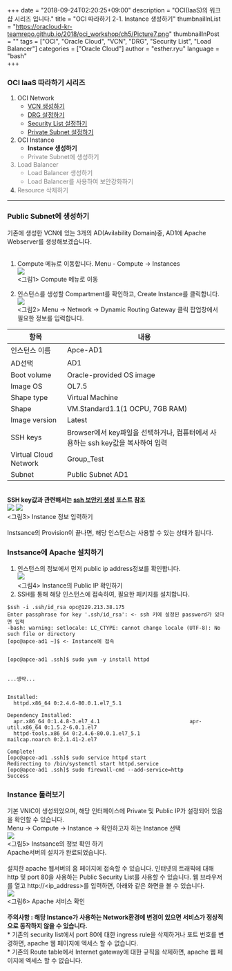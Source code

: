 
+++
date = "2018-09-24T02:20:25+09:00"
description = "OCI(IaaS)의 워크샵 시리즈 입니다."
title = "OCI 따라하기 2-1. Instance 생성하기"
thumbnailInList = "https://oracloud-kr-teamrepo.github.io/2018/oci_workshop/ch5/Picture7.png"
thumbnailInPost = ""
tags = ["OCI", "Oracle Cloud", "VCN", "DRG", "Security List", "Load Balancer"]
categories = ["Oracle Cloud"]
author = "esther.ryu"
language = "bash"  
+++

### OCI IaaS 따라하기 시리즈
1. OCI Network<br>
	- [VCN 생성하기](../oci_workshop_1)
	- [DRG 설정하기](../oci_workshop_2)
	- [Security List 설정하기](../oci_workshop_3)
	- [Private Subnet 설정하기](../oci_workshop_4)
2. OCI Instance
	- **Instance 생성하기**<font color=grey>
	- Private Subnet에 생성하기
3. Load Balancer
	- Load Balancer 생성하기
	- Load Balancer를 사용하여 보안강화하기
4. Resource 삭제하기</font><br>

---

### Public Subnet에 생성하기
기존에 생성한 VCN에 있는 3개의 AD(Avilability Domain)중, AD1에 Apache Webserver를 생성해보겠습니다.<br><br>

1. Compute 메뉴로 이동합니다.
Menu - Compute -> Instances
<br>![](https://oracloud-kr-teamrepo.github.io/2018/oci_workshop/ch5/Picture1.png)<br>
<그림1> Compute 메뉴로 이동<br>

2. 인스턴스를 생성할 Compartment를 확인하고, Create Instance를 클릭합니다.
<br>![](https://oracloud-kr-teamrepo.github.io/2018/oci_workshop/ch5/Picture2.png)<br>
<그림2> Menu -> Network -> Dynamic Routing Gateway 클릭
팝업창에서 필요한 정보를 입력합니다.

|항목|내용|
|---|---|
|인스턴스 이름|Apce-AD1|
|AD선택|AD1|
|Boot volume|Oracle-provided OS image|
|Image OS|OL7.5|
|Shape type|Virtual Machine|
|Shape|VM.Standard1.1(1 OCPU, 7GB RAM)|
|Image version|Latest|
|SSH keys|Browser에서 key파일을 선택하거나, 컴퓨터에서 사용하는 ssh key값을 복사하여 입력|
|Virtual Cloud Network|Group_Test|
|Subnet|Public Subnet AD1|
<br>**SSH key값과 관련해서는 [ssh 보안키 생성](http://www.oracloud.kr/post/ssh_key/) 포스트 참조**
<br>![](https://oracloud-kr-teamrepo.github.io/2018/oci_workshop/ch5/Picture3.png)
![](https://oracloud-kr-teamrepo.github.io/2018/oci_workshop/ch5/Picture4.png)<br>
<그림3> Instance 정보 입력하기<br><br>
Instsance의 Provision이 끝나면, 해당 인스턴스는 사용할 수 있는 상태가 됩니다.

### Instsance에 Apache 설치하기
1. 인스턴스의 정보에서 먼저 public ip address정보를 확인합니다.
<br>![](https://oracloud-kr-teamrepo.github.io/2018/oci_workshop/ch5/Picture5.png)<br>
<그림4> Instance의 Public IP 확인하기<br>
2. SSH를 통해 해당 인스턴스에 접속하여, 필요한 패키지를 설치합니다.

```
$ssh -i .ssh/id_rsa opc@129.213.38.175
Enter passphrase for key '.ssh/id_rsa': <- ssh 키에 설정된 password가 있다면 입력
-bash: warning: setlocale: LC_CTYPE: cannot change locale (UTF-8): No such file or directory
[opc@apce-ad1 ~]$ <- Instance에 접속 


[opc@apce-ad1 .ssh]$ sudo yum -y install httpd


...생략...


Installed:
  httpd.x86_64 0:2.4.6-80.0.1.el7_5.1                                                                      

Dependency Installed:
  apr.x86_64 0:1.4.8-3.el7_4.1                             apr-util.x86_64 0:1.5.2-6.0.1.el7               
  httpd-tools.x86_64 0:2.4.6-80.0.1.el7_5.1                mailcap.noarch 0:2.1.41-2.el7                   

Complete!
[opc@apce-ad1 .ssh]$ sudo service httpd start
Redirecting to /bin/systemctl start httpd.service
[opc@apce-ad1 .ssh]$ sudo firewall-cmd --add-service=http
Success
```


### Instance 둘러보기
기본 VNIC이 생성되었으며, 해당 인터페이스에 Private 및 Public IP가 설정되어 있음을 확인할 수 있습니다.<br>
Menu -> Compute -> Instance -> 확인하고자 하는 Instance 선택
<br>![](https://oracloud-kr-teamrepo.github.io/2018/oci_workshop/ch5/Picture7.png)<br>
<그림5> Instsance의 정보 확인 하기 <br>
Apache서버의 설치가 완료되었습니다. <br><br>
설치한 apache 웹서버의 홈 페이지에 접속할 수 있습니다. 인터넷의 트래픽에 대해 http 및 port 80을 사용하는 Public Security List를 사용할 수 있습니다. 웹 브라우저를 열고 http://<ip_address>를 입력하면, 아래와 같은 화면을 볼 수 있습니다.
<br>![](https://oracloud-kr-teamrepo.github.io/2018/oci_workshop/ch5/Picture6.png)<br>
<그림6> Apache 서비스 확인<br><br>
**주의사항 : 해당 Instance가 사용하는 Network환경에 변경이 있으면 서비스가 정상적으로 동작하지 않을 수 있습니다.** <br>
	* 기존의 security list에서 port 80에 대한 ingress rule을 삭제하거나 포트 번호를 변경하면, apache 웹 페이지에 엑세스 할 수 없습니다.<br>
	* 기존의 Route table에서 Internet gateway에 대한 규칙을 삭제하면, apache 웹 페이지에 엑세스 할 수 없습니다. 